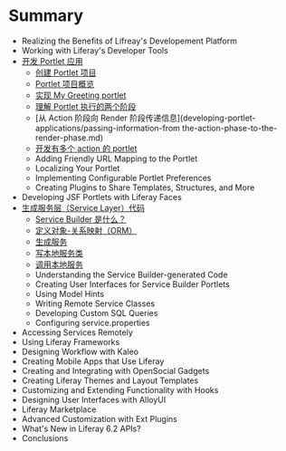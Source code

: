 # Summary

* Realizing the Benefits of Lifreay's Developement Platform
* Working with Liferay's Developer Tools
* [开发 Portlet 应用](developing-portlet-applications/README.md)
	* [创建 Portlet 项目](developing-portlet-applications/creating-a-portlet-project.md)
	* [Portlet 项目概览](developing-portlet-applications/anotomy-of-a-portlet-project.md)
	* [实现 My Greeting portlet](developing-portlet-applications/writing-the-my-greeting-portlet.md)
	* [理解 Portlet 执行的两个阶段](developing-portlet-applications/understanding-the-two-phases-of-portlet-execution.md)
	* [从 Action 阶段向 Render 阶段传递信息](developing-portlet-applications/passing-information-from the-action-phase-to-the-render-phase.md)
	* [开发有多个 action 的 portlet](developing-portlet-applications/developing-a-portlet-with-multiple-actions.md)
	* Adding Friendly URL Mapping to the Portlet
	* Localizing Your Portlet
	* Implementing Configurable Portlet Preferences
	* Creating Plugins to Share Templates, Structures, and More
* Developing JSF Portlets with Liferay Faces
* [生成服务层（Service Layer）代码](generating-your-service-layer/README.md)
	* [Service Builder 是什么？](generating-your-service-layer/what-is-service-builder.md)
	* [定义对象-关系映射（ORM）](generating-your-service-layer/defining-your-object-relational-map.md)
	* [生成服务](generating-your-service-layer/generating-services.md)
	* [写本地服务类](generating-your-service-layer/writing-local-service-classes.md)
	* [调用本地服务](generating-your-service-layer/calling-local-services.md)
	* Understanding the Service Builder-generated Code
	* Creating User Interfaces for Service Builder Portlets
	* Using Model Hints
	* Writing Remote Service Classes
	* Developing Custom SQL Queries
	* Configuring service.properties
* Accessing Services Remotely
* Using Liferay Frameworks
* Designing Workflow with Kaleo
* Creating Mobile Apps that Use Liferay
* Creating and Integrating with OpenSocial Gadgets
* Creating Liferay Themes and Layout Templates
* Customizing and Extending Functionality with Hooks
* Designing User Interfaces with AlloyUI
* Liferay Marketplace
* Advanced Customization with Ext Plugins
* What's New in Liferay 6.2 APIs?
* Conclusions